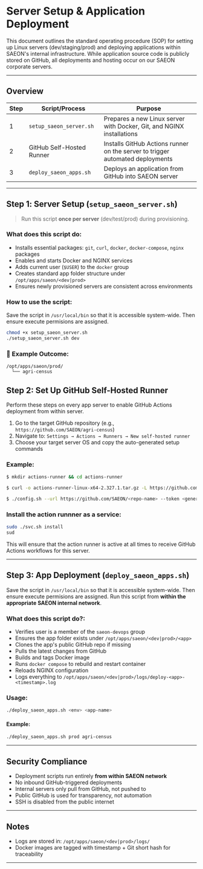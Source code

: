 # Server Setup & Application Deployment

This document outlines the standard operating procedure (SOP) for setting up Linux servers (dev/staging/prod) and deploying applications within SAEON's internal infrastructure. While application source code is publicly stored on GitHub, all deployments and hosting occur on our SAEON corporate servers.

---

## Overview

| Step | Script/Process          | Purpose                                                      |
| ---- | ----------------------- | ------------------------------------------------------------ |
| 1️  | `setup_saeon_server.sh`   | Prepares a new Linux server with Docker, Git, and NGINX installations |
| 2   | GitHub Self-Hosted Runner | Installs GitHub Actions runner on the server to trigger automated deployments |
| 3  | `deploy_saeon_apps.sh`    | Deploys an application from GitHub into SAEON server         |

---


## Step 1️: Server Setup (`setup_saeon_server.sh`)

> Run this script **once per server** (dev/test/prod) during provisioning.

### What does this script do:

- Installs essential packages: `git`, `curl`, `docker`, `docker-compose`, `nginx` packages
- Enables and starts Docker and NGINX services
- Adds current user (`$USER`) to the `docker` group
- Creates standard app folder structure under `/opt/apps/saeon/<dev|prod>`
- Ensures newly provisioned servers are consistent across environments 

### How to use the script:

Save the script in `/usr/local/bin` so that it is accessible system-wide. Then ensure execute permisions are assigned.  

```bash
chmod +x setup_saeon_server.sh
./setup_saeon_server.sh dev
```

### 📂 Example Outcome:

```
/opt/apps/saeon/prod/
  └── agri-census
```

## Step 2: Set Up GitHub Self-Hosted Runner

Perform these steps on every app server to enable GitHub Actions deployment from within server.


1. Go to the target GitHub repository (e.g., `https://github.com/SAEON/agri-census`)
2. Navigate to: `Settings → Actions → Runners → New self-hosted runner`
3. Choose your target server OS and copy the auto-generated setup commands


### Example:

```bash
$ mkdir actions-runner && cd actions-runner

$ curl -o actions-runner-linux-x64-2.327.1.tar.gz -L https://github.com/actions/runner/releases/download/v2.327.1/actions-runner-linux-x64-2.327.1.tar.gz

$ ./config.sh --url https://github.com/SAEON/<repo-name> --token <generated-token>
```

### Install the action runnner as a service:

```bash
sudo ./svc.sh install
sud
```

This will ensure that the action runner is active at all times to receive GitHub Actions workflows for this server.

---


## Step 3: App Deployment (`deploy_saeon_apps.sh`)

Save the script in `/usr/local/bin` so that it is accessible system-wide. Then ensure execute permisions are assigned. Run this script from **within the appropriate SAEON internal network**. 


### What does this script do?:

- Verifies user is a member of the `saeon-devops` group
- Ensures the app folder exists under `/opt/apps/saeon/<dev|prod>/<app>`
- Clones the app's public GitHub repo if missing
- Pulls the latest changes from GitHub
- Builds and tags Docker image
- Runs `docker compose` to rebuild and restart container
- Reloads NGINX configuration
- Logs everything to `/opt/apps/saeon/<dev|prod>/logs/deploy-<app>-<timestamp>.log`


### Usage:

```bash
./deploy_saeon_apps.sh <env> <app-name>
```

#### Example:

```bash
./deploy_saeon_apps.sh prod agri-census
```

---

## Security Compliance

- Deployment scripts run entirely **from within SAEON network**
- No inbound GitHub-triggered deployments
- Internal servers only pull from GitHub, not pushed to
- Public GitHub is used for transparency, not automation
- SSH is disabled from the public internet

---

## Notes

- Logs are stored in: `/opt/apps/saeon/<dev|prod>/logs/`
- Docker images are tagged with timestamp + Git short hash for traceability

---

